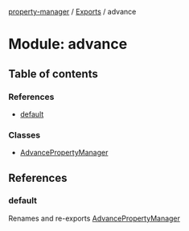 [property-manager](../README.md) / [Exports](../modules.md) / advance

# Module: advance

## Table of contents

### References

- [default](advance.md#default)

### Classes

- [AdvancePropertyManager](../classes/advance.AdvancePropertyManager.md)

## References

### default

Renames and re-exports [AdvancePropertyManager](../classes/advance.AdvancePropertyManager.md)

